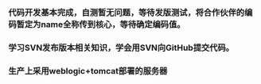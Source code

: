 ### 代码开发基本完成，自测暂无问题，等待发版测试，将合作伙伴的编码暂定为name全称传到核心，等待确定编码值。
### 学习SVN发布版本相关知识，学会用SVN向GitHub提交代码。
### 生产上采用weblogic+tomcat部署的服务器
